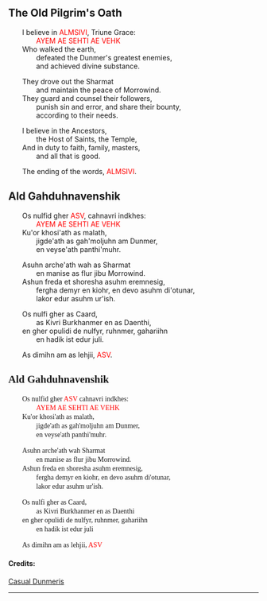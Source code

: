 <style>
@font-face {
    font-family: Daedric;
    src: url('../assets/fonts/ttf/Daedric.ttf') format('truetype');
    font-weight: medium;
    font-style: normal;
}
</style>

## The Old Pilgrim's Oath

&emsp;&emsp;I believe in <span style="color:red">ALMSIVI</span>, Triune Grace:\
&emsp;&emsp;&emsp;&emsp;<span style="color:red">AYEM AE SEHTI AE VEHK</span>\
&emsp;&emsp;Who walked the earth,\
&emsp;&emsp;&emsp;&emsp;defeated the Dunmer's greatest enemies,\
&emsp;&emsp;&emsp;&emsp;and achieved divine substance.

&emsp;&emsp;They drove out the Sharmat\
&emsp;&emsp;&emsp;&emsp;and maintain the peace of Morrowind.\
&emsp;&emsp;They guard and counsel their followers,\
&emsp;&emsp;&emsp;&emsp;punish sin and error, and share their bounty,\
&emsp;&emsp;&emsp;&emsp;according to their needs.

&emsp;&emsp;I believe in the Ancestors,\
&emsp;&emsp;&emsp;&emsp;the Host of Saints, the Temple,\
&emsp;&emsp;And in duty to faith, family, masters,\
&emsp;&emsp;&emsp;&emsp;and all that is good.

&emsp;&emsp;The ending of the words, <span style="color:red">ALMSIVI</span>.

## Ald Gahduhnavenshik

&emsp;&emsp;Os nulfid gher <span style="color:red">ASV</span>, cahnavri indkhes:\
&emsp;&emsp;&emsp;&emsp;<span style="color:red">AYEM AE SEHTI AE VEHK</span>\
&emsp;&emsp;Ku'or khosi'ath as malath,\
&emsp;&emsp;&emsp;&emsp;jigde'ath as gah'moljuhn am Dunmer,\
&emsp;&emsp;&emsp;&emsp;en veyse'ath panthi'muhr.

&emsp;&emsp;Asuhn arche'ath wah as Sharmat\
&emsp;&emsp;&emsp;&emsp;en manise as flur jibu Morrowind.\
&emsp;&emsp;Ashun freda et shoresha asuhm eremnesig,\
&emsp;&emsp;&emsp;&emsp;fergha demyr en kiohr, en devo asuhm di'otunar,\
&emsp;&emsp;&emsp;&emsp;lakor edur asuhm ur'ish.

&emsp;&emsp;Os nulfi gher as Caard,\
&emsp;&emsp;&emsp;&emsp;as Kivri Burkhanmer en as Daenthi,\
&emsp;&emsp;en gher opulidi de nulfyr, ruhnmer, gahariihn\
&emsp;&emsp;&emsp;&emsp;en hadik ist edur juli.

&emsp;&emsp;As dimihn am as lehjii, <span style="color:red">ASV</span>.

## <span style="font-family:Daedric">Ald Gahduhnavenshik</Span>

&emsp;&emsp;<span style="font-family:Daedric">Os nulfid gher <span style="color:red">ASV</span> cahnavri indkhes:</span>\
&emsp;&emsp;&emsp;&emsp;<span style="font-family:Daedric;color:red">AYEM AE SEHTI AE VEHK</span>\
&emsp;&emsp;<span style="font-family:Daedric">Ku'or khosi'ath as malath,</Span>\
&emsp;&emsp;&emsp;&emsp;<span style="font-family:Daedric">jigde'ath as gah'moljuhn am Dunmer,</span>\
&emsp;&emsp;&emsp;&emsp;<span style="font-family:Daedric">en veyse'ath panthi'muhr.</span>

&emsp;&emsp;<span style="font-family:Daedric">Asuhn arche'ath wah Sharmat</span>\
&emsp;&emsp;&emsp;&emsp;<span style="font-family:Daedric">en manise as flur jibu Morrowind.</span>\
&emsp;&emsp;<span style="font-family:Daedric">Ashun freda en shoresha asuhm eremnesig,</span>\
&emsp;&emsp;&emsp;&emsp;<span style="font-family:Daedric">fergha demyr en kiohr, en devo asuhm di'otunar,</span>\
&emsp;&emsp;&emsp;&emsp;<span style="font-family:Daedric">lakor edur asuhm ur'ish.</span>

&emsp;&emsp;<span style="font-family:Daedric">Os nulfi gher as Caard,</span>\
&emsp;&emsp;&emsp;&emsp;<span style="font-family:Daedric">as Kivri Burkhanmer en as Daenthi</span>\
&emsp;&emsp;<span style="font-family:Daedric">en gher opulidi de nulfyr, ruhnmer, gahariihn</span>\
&emsp;&emsp;&emsp;&emsp;<span style="font-family:Daedric">en hadik ist edur juli</span>

&emsp;&emsp;<span style="font-family:Daedric">As dimihn am as lehjii, <span style="color:red">ASV</span></span>

#### Credits:

[Casual Dunmeris](https://casualscrolls.fandom.com/wiki/Dunmeri_language)

---
